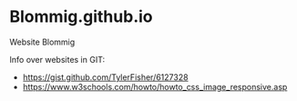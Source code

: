 # Blommig.github.io
Website Blommig

Info over websites in GIT:
- https://gist.github.com/TylerFisher/6127328
- https://www.w3schools.com/howto/howto_css_image_responsive.asp
